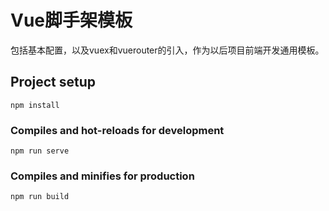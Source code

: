 # Vue脚手架模板

包括基本配置，以及vuex和vuerouter的引入，作为以后项目前端开发通用模板。

## Project setup
```
npm install
```

### Compiles and hot-reloads for development
```
npm run serve
```

### Compiles and minifies for production
```
npm run build
```

